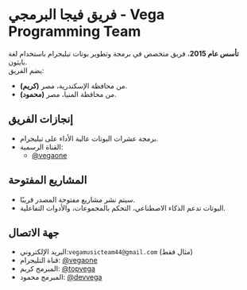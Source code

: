 # فريق فيجا البرمجي - Vega Programming Team

**تأسس عام 2015**، فريق متخصص في برمجة وتطوير بوتات تيليجرام باستخدام لغة بايثون.  
يضم الفريق:

- **(كريم)** من محافظة الإسكندرية، مصر.
- **(محمود)** من محافظة المنيا، مصر.

## إنجازات الفريق
- برمجة عشرات البوتات عالية الأداء على تيليجرام.
- القناة الرسمية:  
  - [@vegaone](https://t.me/vegaone)  

## المشاريع المفتوحة
- سيتم نشر مشاريع مفتوحة المصدر قريبًا.
- البوتات تدعم الذكاء الاصطناعي، التحكم بالمجموعات، والأدوات التفاعلية.

## جهة الاتصال
- البريد الإلكتروني:`vegamusicteam44@gmail.com` (مثال فقط)
- قناة التليجرام: [@vegaone](https://t.me/vegaone)
- المبرمج كريم: [@topvega](https://t.me/topvega)
- المبرمج محمود: [@devvega](https://t.me/devvega)

